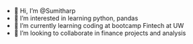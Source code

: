 - 👋 Hi, I’m @Sumitharp
- 👀 I’m interested in learning python, pandas 
- 🌱 I’m currently learning coding at bootcamp Fintech at UW
- 💞️ I’m looking to collaborate in finance projects and analysis 


<!---
Sumitharp/Sumitharp is a ✨ special ✨ repository because its `README.md` (this file) appears on your GitHub profile.
You can click the Preview link to take a look at your changes.
--->
